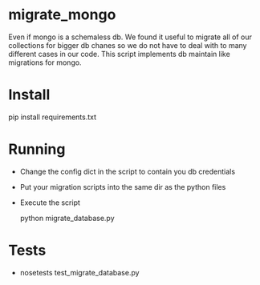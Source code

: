 migrate_mongo
=============

Even if mongo is a schemaless db. We found it useful to migrate all of our collections for bigger db chanes so we do not have to deal with to many different cases in our code. This script implements db maintain like migrations for mongo.

Install
=============
pip install requirements.txt

Running
=============
* Change the config dict in the script to contain you db credentials
* Put your migration scripts into the same dir as the python files
* Execute the script 
    
    python migrate_database.py

Tests
=============
* nosetests test_migrate_database.py

